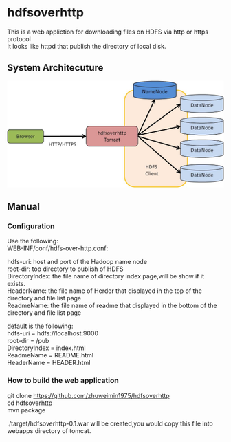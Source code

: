 # hdfsoverhttp
This is a web appliction for downloading files on HDFS via http or https protocol  
It looks like httpd that publish the directory of local disk.

<H2>System Architecuture</H2>

<img src="doc/arch.jpg" />

## Manual

### Configuration

Use the following:  
WEB-INF/conf/hdfs-over-http.conf:  

hdfs-uri: host and port of the Hadoop name node  
root-dir: top directory to publish of HDFS  
DirectoryIndex: the file name of directory index page,will be show if it exists.  
HeaderName: the file name of Herder that displayed in the top of the directory and file list page  
ReadmeName: the file name of readme that displayed in the bottom of the directory and file list page  

default is the following:  
hdfs-uri = hdfs://localhost:9000  
root-dir = /pub  
DirectoryIndex = index.html  
ReadmeName = README.html  
HeaderName = HEADER.html  

### How to build the web application

git clone https://github.com/zhuweimin1975/hdfsoverhttp  
cd hdfsoverhttp  
mvn package  

./target/hdfsoverhttp-0.1.war will be created,you would copy this file into webapps directory of tomcat.

